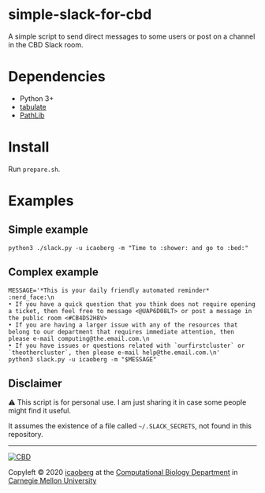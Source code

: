 # simple-slack-for-cbd

A simple script to send direct messages to some users or post on a channel in the CBD Slack room.

# Dependencies
* Python 3+
* [tabulate](https://pypi.org/project/tabulate/)
* [PathLib](https://docs.python.org/3/library/pathlib.html)

# Install

Run `prepare.sh`.

# Examples

## Simple example

```
python3 ./slack.py -u icaoberg -m "Time to :shower: and go to :bed:"
```

## Complex example
```
MESSAGE='*This is your daily friendly automated reminder* :nerd_face:\n
• If you have a quick question that you think does not require opening a ticket, then feel free to message <@UAP6D08LT> or post a message in the public room <#CB4DS2H8V>
• If you are having a larger issue with any of the resources that belong to our department that requires immediate attention, then please e-mail computing@the.email.com.\n
• If you have issues or questions related with `ourfirstcluster` or `theothercluster`, then please e-mail help@the.email.com.\n'
python3 slack.py -u icaoberg -m "$MESSAGE"

````

## Disclaimer
:warning: This script is for personal use. I am just sharing it in case some people might find it useful.

It assumes the existence of a file called `~/.SLACK_SECRETS`, not found in this repository.

---
[![CBD](http://www.cbd.cmu.edu/wp-content/uploads/2017/07/wordpress-default.png)](http://www.cbd.cmu.edu)

Copyleft © 2020 [icaoberg](http://www.andrew.cmu.edu/~icaoberg) at the [Computational Biology Department](http://www.cbd.cmu.edu) in [Carnegie Mellon University](http://www.cmu.edu)
